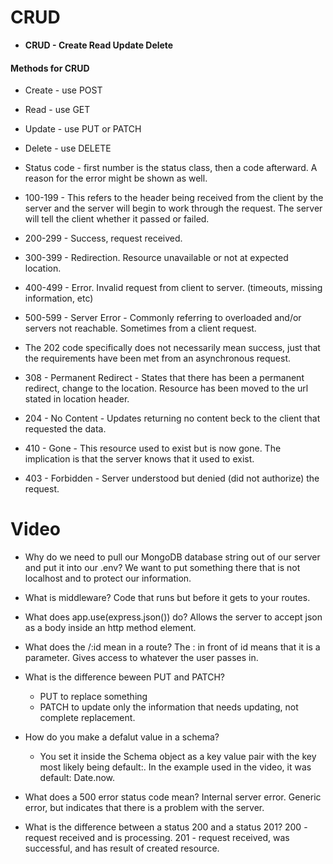 # CRUD

- **CRUD - Create Read Update Delete**

#### Methods for CRUD

- Create - use POST
- Read - use GET
- Update - use PUT or PATCH
- Delete - use DELETE

- Status code - first number is the status class, then a code afterward. A reason for the error might be shown as well.

- 100-199 - This refers to the header being received from the client by the server and the server will begin to work through the request. The server will tell the client whether it passed or failed.

- 200-299 - Success, request received. 

- 300-399 - Redirection. Resource unavailable or not at expected location. 
- 400-499 - Error. Invalid request from client to server. (timeouts, missing information, etc)

- 500-599 - Server Error - Commonly referring to overloaded and/or servers not reachable. Sometimes from a client request.

- The 202 code specifically does not necessarily mean success, just that the requirements have been met from an asynchronous request.

- 308 - Permanent Redirect - States that there has been a permanent redirect, change to the location. Resource has been moved to the url stated in location header.

- 204 - No Content - Updates returning no content beck to the client that requested the data.

- 410 - Gone - This resource used to exist but is now gone. The implication is that the server knows that it used to exist.

- 403 - Forbidden - Server understood but denied (did not authorize) the request.

# Video 


- Why do we need to pull our MongoDB database string out of our server and put it into our .env? 
    We want to put something there that is not localhost and to protect our information.

- What is middleware? 
    Code that runs but before it gets to your routes.

- What does app.use(express.json()) do?
    Allows the server to accept json as a body inside an http method element.

- What does the /:id mean in a route?
    The : in front of id means that it is a parameter. Gives access to whatever the user passes in.

- What is the difference beween PUT and PATCH?
    - PUT to replace something
    - PATCH to update only the information that needs updating, not complete replacement.

- How do you make a defalut value in a schema?
    - You set it inside the Schema object as a key value pair with the key most likely being default:. In the example used in the video, it was default: Date.now.

- What does a 500 error status code mean? 
    Internal server error. Generic error, but indicates that there is a problem with the server.

- What is the difference between a status 200 and a status 201?
    200 - request received and is processing. 
    201 - request received, was successful, and has result of created resource.